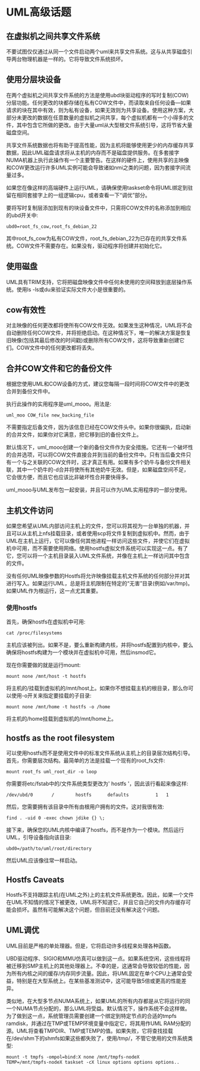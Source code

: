 # UML高级话题

## 在虚拟机之间共享文件系统

不要试图仅仅通过从同一个文件启动两个uml来共享文件系统。这与从共享磁盘引导两台物理机器是一样的。它将导致文件系统损坏。

## 使用分层块设备

在两个虚拟机之间共享文件系统的方法是使用ubd块驱动程序的写时复制(COW)分层功能。任何更改的块都存储在私有COW文件中，而读取来自任何设备—如果请求的块在其中有效，则为私有设备，如果无效则为共享设备。使用这种方案，大部分未更改的数据在任意数量的虚拟机之间共享，每个虚拟机都有一个小得多的文件，其中包含它所做的更改。由于大量uml从大型根文件系统引导，这将节省大量磁盘空间。

共享文件系统数据也将有助于提高性能，因为主机将能够使用更少的内存缓存共享数据，因此UML磁盘请求将从主机的内存而不是磁盘提供服务。在多套接字NUMA机器上执行此操作有一个主要警告。在这样的硬件上，使用共享的主映像和COW更改运行许多UML实例可能会导致诸如nmi之类的问题，因为套接字间流量过多。

如果您在像这样的高端硬件上运行UML，请确保使用taskset命令将UML绑定到驻留在相同套接字上的一组逻辑cpu，或者查看一下“调优”部分。

要将写时复制层添加到现有的块设备文件中，只需将COW文件的名称添加到相应的ubd开关中:
```
ubd0=root_fs_cow,root_fs_debian_22
```
其中root_fs_cow为私有COW文件，root_fs_debian_22为已存在的共享文件系统。COW文件不需要存在。如果没有，驱动程序将创建并初始化它。


## 使用磁盘

UML具有TRIM支持，它将把磁盘映像文件中任何未使用的空间释放到底层操作系统。使用ls -ls或du来验证实际文件大小是很重要的。

## cow有效性

对主映像的任何更改都将使所有COW文件无效。如果发生这种情况，UML将不会自动删除任何COW文件，并将拒绝启动。在这种情况下，唯一的解决方案是恢复旧映像(包括其最后修改的时间戳)或删除所有COW文件，这将导致重新创建它们。COW文件中的任何更改都将丢失。

## 合并COW文件和它的备份文件

根据您使用UML和COW设备的方式，建议您每隔一段时间将COW文件中的更改合并到备份文件中。

执行此操作的实用程序是uml_mooo。用法是:

```
uml_moo COW_file new_backing_file
```

不需要指定后备文件，因为该信息已经在COW文件头中。如果你很偏执，启动新的合并文件，如果你对它满意，把它移到旧的备份文件上。

默认情况下，uml_mooo创建一个新的备份文件作为安全措施。它还有一个破坏性的合并选项，可以将COW文件直接合并到当前的备份文件中。只有当后备文件只有一个与之关联的COW文件时，这才真正有用。如果有多个奶牛与备份文件相关联，其中一个奶牛的-d合并将使所有其他奶牛无效。但是，如果磁盘空间不足，它会很方便，而且它也应该比非破坏性合并要快得多。

uml_mooo与UML发布包一起安装，并且可以作为UML实用程序的一部分使用。

## 主机文件访问

如果您希望从UML内部访问主机上的文件，您可以将其视为一台单独的机器，并且可以从主机上nfs挂载目录，或者使用scp将文件复制到虚拟机中。然而，由于UML在主机上运行，它可以像任何其他进程一样访问这些文件，并使它们在虚拟机中可用，而不需要使用网络。使用hostfs虚拟文件系统可以实现这一点。有了它，您可以将一个主机目录装入UML文件系统，并像在主机上一样访问其中包含的文件。

没有任何UML映像参数的Hostfs将允许映像挂载主机文件系统的任何部分并对其进行写入。如果运行UML，总是将主机限制在特定的“无害”目录(例如/var/tmp)。如果UML作为根运行，这一点尤其重要。

### 使用hostfs

首先，确保hostfs在虚拟机中可用:

```
cat /proc/filesystems
```

主机应该被列出。如果不是，要么重新构建内核，并将hostfs配置到内核中，要么确保将hostfs构建为一个模块并在虚拟机中可用，然后insmod它。

现在你需要做的就是运行mount:

```
mount none /mnt/host -t hostfs
```

将主机的/挂载到虚拟机的/mnt/host上。如果你不想挂载主机的根目录，那么你可以使用-o开关来指定要挂载的子目录:

```
mount none /mnt/home -t hostfs -o /home
```

将主机的/home挂载到虚拟机的/mnt/home上。

## hostfs as the root filesystem

可以使用hostfs而不是使用文件中的标准文件系统从主机上的目录层次结构引导。首先，你需要层次结构。最简单的方法是挂载一个现有的root_fs文件:

```
mount root_fs uml_root_dir -o loop
```

你需要将etc/fstab中的/文件系统类型更改为' hostfs '，因此该行看起来像这样:

```
/dev/ubd/0       /        hostfs      defaults          1   1
```

然后，您需要拥有该目录中所有由根用户拥有的文件。这对我很有效:

```
find . -uid 0 -exec chown jdike {} \;
```

接下来，确保您的UML内核中编译了hostfs，而不是作为一个模块。然后运行UML，引导设备指向该目录:

```
ubd0=/path/to/uml/root/directory
```

然后UML应该像往常一样启动。

## Hostfs Caveats

Hostfs不支持跟踪主机(在UML之外)上的主机文件系统更改。因此，如果一个文件在UML不知情的情况下被更改，UML将不知道它，并且它自己的文件内存缓存可能会损坏。虽然有可能解决这个问题，但目前还没有解决这个问题。

## UML调优

UML目前是严格的单处理器。但是，它将启动许多线程来处理各种函数。

UBD驱动程序、SIGIO和MMU仿真可以做到这一点。如果系统空闲，这些线程将被迁移到SMP主机上的其他处理器上。不幸的是，这通常会导致较低的性能，因为所有内核之间的缓存/内存同步流量。因此，将UML固定在单个CPU上通常会受益，特别是在大型系统上。在某些基准测试中，这可能导致5倍或更高的性能差异。

类似地，在大型多节点NUMA系统上，如果UML的所有内存都是从它将运行的同一个NUMA节点分配的，那么UML将受益。默认情况下，操作系统不会这样做。为了做到这一点，系统管理员需要创建一个绑定到特定节点的合适的tmpfs ramdisk，并通过在TMP或TEMP环境变量中指定它，将其用作UML RAM分配的源。UML将查看TMPDIR、TMP或TEMP的值。如果失败，它将查找挂载在/dev/shm下的shmfs如果这些都失败了，使用/tmp/，不管它使用的文件系统类型:

```
mount -t tmpfs -ompol=bind:X none /mnt/tmpfs-nodeX
TEMP=/mnt/tmpfs-nodeX taskset -cX linux options options options..
```

